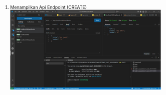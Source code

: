 1. Menampilkan Api Endpoint (CREATE)
   ![alt text](<WhatsApp Image 2025-10-12 at 16.53.15_b2d93199.jpg>)
